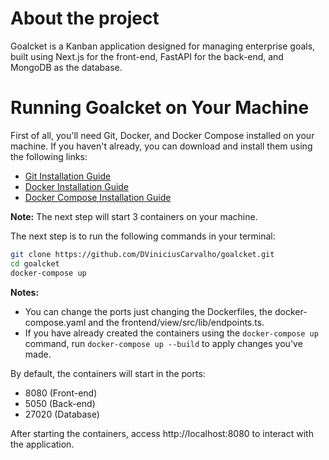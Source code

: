 # About the project

Goalcket is a Kanban application designed for managing enterprise goals, built using Next.js for the front-end, FastAPI for the back-end, and MongoDB as the database.

# Running Goalcket on Your Machine

First of all, you'll need Git, Docker, and Docker Compose installed on your machine. If you haven't already, you can download and install them using the following links:

- [Git Installation Guide](https://git-scm.com/book/en/v2/Getting-Started-Installing-Git)
- [Docker Installation Guide](https://docs.docker.com/get-docker/)
- [Docker Compose Installation Guide](https://docs.docker.com/compose/install)

**Note:** The next step will start 3 containers on your machine.

The next step is to run the following commands in your terminal:

```bash
git clone https://github.com/DViniciusCarvalho/goalcket.git
cd goalcket
docker-compose up
```

**Notes:**
* You can change the ports just changing the Dockerfiles, the docker-compose.yaml and the frontend/view/src/lib/endpoints.ts.
* If you have already created the containers using the ```docker-compose up``` command, run ```docker-compose up --build``` to apply changes you've made.


By default, the containers will start in the ports:
- 8080 (Front-end)
- 5050 (Back-end)
- 27020 (Database)

After starting the containers, access http://localhost:8080 to interact with the application.